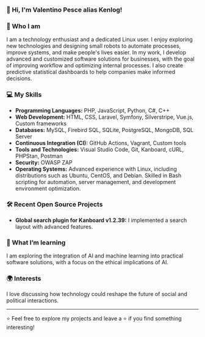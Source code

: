 ### 👋 Hi, I'm Valentino Pesce alias Kenlog!

### 🚀 Who I am
I am a technology enthusiast and a dedicated Linux user. I enjoy exploring new technologies and designing small robots to automate processes, improve systems, and make people's lives easier.
In my work, I develop advanced and customized software solutions for businesses, with the goal of improving workflow and optimizing internal processes. I also create predictive statistical dashboards to help companies make informed decisions.

### 💻 My Skills
- **Programming Languages:** PHP, JavaScript, Python, C#, C++
- **Web Development:** HTML, CSS, Laravel, Symfony, Silverstripe, Vue.js, Custom frameworks
- **Databases:** MySQL, Firebird SQL, SQLite, PostgreSQL, MongoDB, SQL Server
- **Continuous Integration (CI):** GitHub Actions, Vagrant, Custom tools
- **Tools and Technologies:** Visual Studio Code, Git, Kanboard, cURL, PHPStan, Postman
- **Security:** OWASP ZAP
- **Operating Systems:** Advanced experience with Linux, including distributions such as Ubuntu, CentOS, and Debian. Skilled in Bash scripting for automation, server management, and development environment optimization.

### 🛠️ Recent Open Source Projects
- **Global search plugin for Kanboard v1.2.39:** I implemented a search layout with advanced features.

### 🌱 What I’m learning
I am exploring the integration of AI and machine learning into practical software solutions, with a focus on the ethical implications of AI.

### 🌍 Interests
I love discussing how technology could reshape the future of social and political interactions.

<!-- ### 📫 How to reach me
- **Website:** [] -->

---

⭐️ Feel free to explore my projects and leave a ⭐ if you find something interesting!


